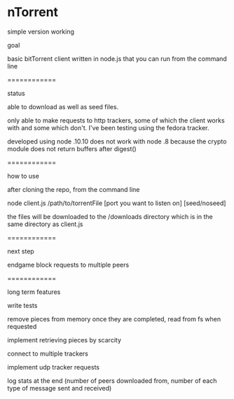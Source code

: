 nTorrent
============

simple version working

goal

basic bitTorrent client written in node.js that you can run from the command line

============

status

able to download as well as seed files.

only able to make requests to http trackers, some of which the client works with and some which don't.
I've been testing using the fedora tracker.

developed using node .10.10
does not work with node .8 because the crypto module does not return buffers after digest()

============

how to use

after cloning the repo, from the command line

node client.js /path/to/torrentFile [port you want to listen on] [seed/noseed]

the files will be downloaded to the /downloads directory which is in the same directory as client.js


============

next step

endgame block requests to multiple peers

============

long term features

write tests

remove pieces from memory once they are completed, read from fs when requested

implement retrieving pieces by scarcity

connect to multiple trackers

implement udp tracker requests

log stats at the end
(number of peers downloaded from, number of each type of message sent and received)

